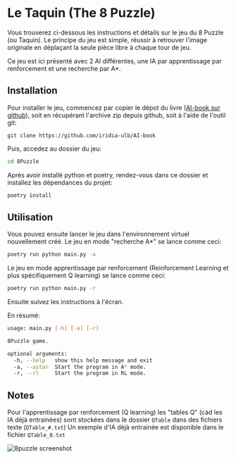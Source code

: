 # Le Taquin (The 8 Puzzle)
Vous trouverez ci-dessous les instructions et détails sur le jeu du 8 Puzzle (ou Taquin).
Le principe du jeu est simple, réussir à retrouver l'image originale en déplaçant la seule pièce
libre à chaque tour de jeu.

Ce jeu est ici présenté avec 2 AI différentes, une IA par apprentissage par renforcement et
une recherche par A\*.

## Installation
Pour installer le jeu, commencez par copier le dépot du livre ([AI-book sur github][ia-gh]),
soit en récupérant l'archive zip depuis github, soit à l'aide de l'outil git:
```
git clone https://github.com/iridia-ulb/AI-book
```

Puis, accedez au dossier du jeu:

```bash
cd 8Puzzle
```

Après avoir installé python et poetry, rendez-vous dans ce dossier et installez les
dépendances du projet:

```bash
poetry install
```

## Utilisation

Vous pouvez ensuite lancer le jeu dans l'environnement virtuel nouvellement créé.
Le jeu en mode "recherche A\*" se lance comme ceci:

```bash
poetry run python main.py -a
```

Le jeu en mode apprentissage par renforcement (Reinforcement Learning et plus spécifiquement 
Q learning) se lance comme ceci:
```bash
poetry run python main.py -r
```
Ensuite suivez les instructions à l'écran.

En résumé:

```bash
usage: main.py [-h] [-a] [-r]

8Puzzle game.

optional arguments:
  -h, --help   show this help message and exit
  -a, --astar  Start the program in A* mode.
  -r, --rl     Start the program in RL mode.
```

## Notes

Pour l'apprentissage par renforcement (Q learning) les "tables Q" (càd les IA déjà entrainées)
sont stockées dans le dossier `QTable` dans des fichiers texte (`QTable_#.txt`)
Un exemple d'IA dèjà entrainée est disponible dans le fichier `QTable_0.txt`

![8puzzle screenshot](../assets/img/8puzzle.jpg)

[ia-gh]: https://github.com/iridia-ulb/AI-book
